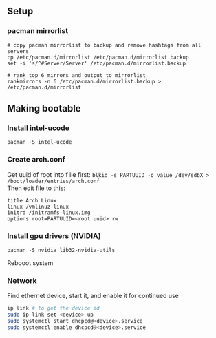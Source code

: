 ## Setup

### pacman mirrorlist
```
# copy pacman mirrorlist to backup and remove hashtags from all servers
cp /etc/pacman.d/mirrorlist /etc/pacman.d/mirrorlist.backup
set -i 's/^#Server/Server' /etc/pacman.d/mirrorlist.backup

# rank top 6 mirrors and output to mirrorlist
rankmirrors -n 6 /etc/pacman.d/mirrorlist.backup > /etc/pacman.d/mirrorlist
```

## Making bootable

### Install intel-ucode
```
pacman -S intel-ucode
```

### Create arch.conf
Get uuid of root into f ile first: `blkid -s PARTUUID -o value /dev/sdbX > /boot/loader/entries/arch.conf`  
Then edit file to this:
```
title Arch Linux
linux /vmlinuz-linux
initrd /initramfs-linux.img
options root=PARTUUID=<root uuid> rw
```

### Install gpu drivers (NVIDIA)
```
pacman -S nvidia lib32-nvidia-utils
```

Rebooot system

### Network
Find ethernet device, start it, and enable it for continued use
```bash
ip link # to get the device id
sudo ip link set <device> up
sudo systemctl start dhcpcd@<device>.service
sudo systemctl enable dhcpcd@<device>.service
```
